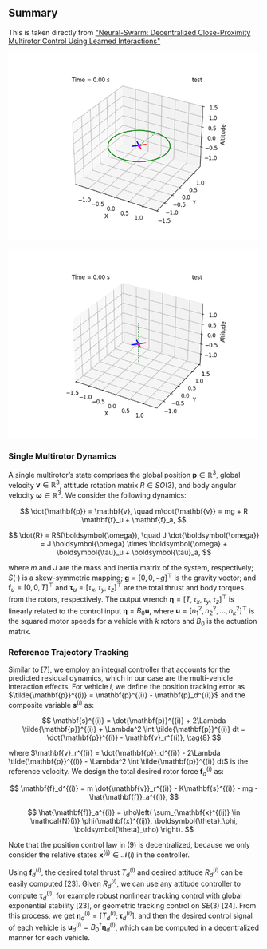 ## Summary 

This is taken directly from ["Neural-Swarm: Decentralized Close-Proximity Multirotor Control Using Learned Interactions"](https://ieeexplore.ieee.org/stamp/stamp.jsp?arnumber=9196800)

![example result](data/gifs/circle_track_1ms.gif)

![example result](data/gifs/up_down_tracking.gif)

### Single Multirotor Dynamics

A single multirotor’s state comprises the global position $\mathbf{p} \in \mathbb{R}^3$, global velocity $\mathbf{v} \in \mathbb{R}^3$, attitude rotation matrix $R \in SO(3)$, and body angular velocity $\boldsymbol{\omega} \in \mathbb{R}^3$. We consider the following dynamics:

$$
\dot{\mathbf{p}} = \mathbf{v}, \quad m\dot{\mathbf{v}} = mg + R \mathbf{f}_u + \mathbf{f}_a,
$$

$$
\dot{R} = RS(\boldsymbol{\omega}), \quad J \dot{\boldsymbol{\omega}} = J \boldsymbol{\omega} \times \boldsymbol{\omega} + \boldsymbol{\tau}_u + \boldsymbol{\tau}_a,
$$

where $m$ and $J$ are the mass and inertia matrix of the system, respectively; $S(\cdot)$ is a skew-symmetric mapping; $\mathbf{g} = [0, 0, -g]^\top$ is the gravity vector; and $\mathbf{f}_u = [0, 0, T]^\top$ and $\boldsymbol{\tau}_u = [\tau_x, \tau_y, \tau_z]^\top$ are the total thrust and body torques from the rotors, respectively. The output wrench $\boldsymbol{\eta} = [T, \tau_x, \tau_y, \tau_z]^\top$ is linearly related to the control input $\boldsymbol{\eta} = B_0 \mathbf{u}$, where $\mathbf{u} = [n_1^2, n_2^2, \dots, n_k^2]^\top$ is the squared motor speeds for a vehicle with $k$ rotors and $B_0$ is the actuation matrix. 

### Reference Trajectory Tracking

Similar to [7], we employ an integral controller that accounts for the predicted residual dynamics, which in our case are the multi-vehicle interaction effects. For vehicle $i$, we define the position tracking error as $\tilde{\mathbf{p}}^{(i)} = \mathbf{p}^{(i)} - \mathbf{p}_d^{(i)}$ and the composite variable $\mathbf{s}^{(i)}$ as:

$$
\mathbf{s}^{(i)} = \dot{\mathbf{p}}^{(i)} + 2\Lambda \tilde{\mathbf{p}}^{(i)} + \Lambda^2 \int \tilde{\mathbf{p}}^{(i)} dt = \dot{\mathbf{p}}^{(i)} - \mathbf{v}_r^{(i)}, \tag{8}
$$

where $\mathbf{v}_r^{(i)} = \dot{\mathbf{p}}_d^{(i)} - 2\Lambda \tilde{\mathbf{p}}^{(i)} - \Lambda^2 \int \tilde{\mathbf{p}}^{(i)} dt$ is the reference velocity. We design the total desired rotor force $\mathbf{f}_d^{(i)}$ as:

$$
\mathbf{f}_d^{(i)} = m \dot{\mathbf{v}}_r^{(i)} - K\mathbf{s}^{(i)} - mg - \hat{\mathbf{f}}_a^{(i)},
$$

$$
\hat{\mathbf{f}}_a^{(i)} = \rho\left( \sum_{\mathbf{x}^{(ij)} \in \mathcal{N}(i)} \phi(\mathbf{x}^{(ij)}, \boldsymbol{\theta}_\phi, \boldsymbol{\theta}_\rho) \right).
$$

Note that the position control law in (9) is decentralized, because we only consider the relative states $\mathbf{x}^{(ij)} \in \mathcal{N}(i)$ in the controller.

Using $\mathbf{f}_d^{(i)}$, the desired total thrust $T_d^{(i)}$ and desired attitude $R_d^{(i)}$ can be easily computed [23]. Given $R_d^{(i)}$, we can use any attitude controller to compute $\boldsymbol{\tau}_d^{(i)}$, for example robust nonlinear tracking control with global exponential stability [23], or geometric tracking control on $SE(3)$ [24]. From this process, we get $\boldsymbol{\eta}_d^{(i)} = [T_d^{(i)}; \boldsymbol{\tau}_d^{(i)}]$, and then the desired control signal of each vehicle is $\mathbf{u}_d^{(i)} = B_0^\dagger \boldsymbol{\eta}_d^{(i)}$, which can be computed in a decentralized manner for each vehicle.
